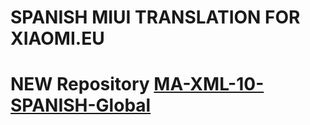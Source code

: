 # SPANISH MIUI TRANSLATION FOR XIAOMI.EU

# NEW Repository [MA-XML-10-SPANISH-Global](https://github.com/ingbrzy/MA-XML-10-SPANISH-Global)
